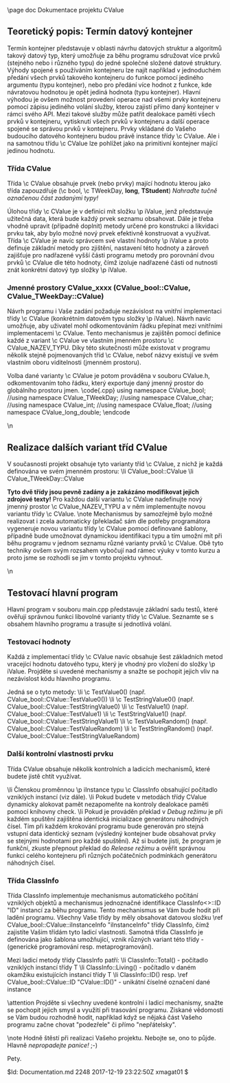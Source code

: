 \page doc Dokumentace projektu CValue

## Teoretický popis: Termín datový kontejner

Termín kontejner představuje v oblasti návrhu datových struktur a algoritmů takový datový typ, který umožňuje za běhu programu sdružovat více prvků (stejného nebo i různého typu) 
do jedné společné složené datové struktury. Výhody spojené s používáním kontejneru lze najít například v jednoduchém předání všech prvků takového kontejneru do funkce pomocí 
jediného argumentu (typu kontejner), nebo pro předání více hodnot z funkce, kde návratovou hodnotou je opět jediná hodnota (typu kontejner). Hlavní výhodou je ovšem možnost 
provedení operace nad všemi prvky kontejneru pomocí zápisu jediného volání služby, kterou zajistí přímo daný kontejner v rámci svého API. Mezi takové služby může patřit 
dealokace paměti všech prvků v kontejneru, vytisknutí všech prvků v kontejneru a další operace spojené se správou prvků v kontejneru. 
Prvky vkládané do Vašeho budoucího datového kontejneru budou právě instance třídy \c CValue. Ale i na samotnou třídu \c CValue lze pohlížet jako na primitivní kontejner mající
jedinou hodnotu.


### Třída CValue
Třída \c CValue obsahuje prvek (nebo prvky) mající hodnotu kterou jako třída zapouzdřuje (\c bool, \c TWeekDay, __long__, __TStudent__) _Nahraďte tučně označenou část zadanými typy!_ 

Úlohou třídy \c CValue je v definici mít složku \p iValue, jenž představuje užitečná data, která bude každý prvek seznamu obsahovat. 
Dále je třeba vhodně upravit (případně doplnit) metody určené pro konstrukci a likvidaci prvku tak, aby bylo možné nový prvek efektivně konstruovat a využívat.
Třída \c CValue je navíc správcem své vlastní hodnoty \p iValue a proto definuje základní metody pro zjištění, nastavení této hodnoty a zároveň zajišťuje pro nadřazené vyšší části programu metody pro porovnání dvou prvků \c CValue dle této hodnoty,
čímž izoluje nadřazené části od nutnosti znát konkrétní datový typ složky \p iValue.


### Jmenné prostory CValue_xxxx (CValue_bool::CValue, CValue_TWeekDay::CValue)
Návrh programu i Vaše zadání požaduje nezávislost na vnitřní implementaci třídy \c CValue (konkrétním datovém typu složky \p iValue). Návrh navíc umožňuje, aby uživatel mohl 
odkomentováním řádku přepínat mezi vnitřními implementacemi \c CValue. Tento mechanismus je zajištěn pomocí definice každé z variant \c CValue ve vlastním jmenném prostoru
\c CValue_NAZEV_TYPU. Díky této skutečnosti může existovat v programu několik stejně pojmenovaných tříd \c CValue, neboť názvy existují ve svém vlastním oboru 
viditelnosti (jmenném prostoru).

Volba dané varianty \c CValue je potom prováděna v souboru CValue.h, odkomentovaním toho řádku, který exportuje daný jmenný prostor do globálního prostoru jmen.
\code{.cpp}
using namespace CValue_bool;
//using namespace CValue_TWeekDay;
//using namespace CValue_char;
//using namespace CValue_int;
//using namespace CValue_float;
//using namespace CValue_long_double;
\endcode


\n
## Realizace dalších variant tříd CValue
V současnosti projekt obsahuje tyto varianty tříd \c CValue, z nichž je každá definována ve svém jmenném prostoru:
\li CValue_bool::CValue
\li CValue_TWeekDay::CValue

__Tyto dvě třídy jsou pevně zadány a je zakázáno modifikovat jejich zdrojové texty!__ Pro každou další variantu \c CValue nadefinujte nový jmenný prostor \c CValue_NAZEV_TYPU 
a v něm implementujte novou variantu třídy \c CValue.
\note Mechanismus by samozřejmě bylo možné realizovat i zcela automaticky (překladač sám dle potřeby programátora vygeneruje novou variantu třídy \c CValue pomocí 
definované šablony, případně bude umožnovat dynamickou identifikaci typu a tím umožní mít při běhu programu v jednom seznamu různé varianty prvků \c CValue.
Obě tyto techniky ovšem svým rozsahem vybočují nad rámec výuky v tomto kurzu a proto jsme se rozhodli se jim v tomto projektu vyhnout.


\n
## Testovací hlavní program
Hlavní program v souboru main.cpp představuje základní sadu testů, které ověřují správnou funkci libovolné varianty třídy \c CValue. Seznamte se s obsahem hlavního 
programu a trasujte si jednotlivá volání.

### Testovací hodnoty
Každá z implementací třídy \c CValue navíc obsahuje šest základních metod vracející hodnotu datového typu, který je vhodný pro vložení do složky \p iValue. Projděte si 
uvedené mechanismy a snažte se pochopit jejich vliv na nezávislost kódu hlavního programu.

Jedná se o tyto metody:
\li \c TestValue0() (např. CValue_bool::CValue::TestValue0())
\li \c TestStringValue0() (např. CValue_bool::CValue::TestStringValue0)
\li \c TestValue1() (např. CValue_bool::CValue::TestValue1)
\li \c TestStringValue1() (např. CValue_bool::CValue::TestStringValue1)
\li \c TestValueRandom() (např. CValue_bool::CValue::TestValueRandom)
\li \c TestStringRandom() (např. CValue_bool::CValue::TestStringValueRandom)

### Další kontrolní vlastnosti prvku
Třída CValue obsahuje několik kontrolních a ladicích mechanismů, které budete jistě chtít využívat.

\li Členskou proměnnou \p iInstance typu \c ClassInfo obsahující počítadlo vzniklých instancí (viz dále).
\li Pokud budete v metodách třídy CValue dynamicky alokovat pamět nezapomeňte na kontroly dealokace paměti pomocí knihovny check.
\li Pokud je prováděn překlad v _Debug režimu_ je při každém spuštění zajištěna identická inicializace generátoru náhodných čísel. Tím při každém krokování programu bude 
generován pro stejná vstupní data identický seznam (výsledný kontejner bude obsahovat prvky se stejnými hodnotami pro každé spuštění). Až si budete jisti, že program je funkční, zkuste přepnout překlad do _Release režimu_ a ověřit správnou funkci celého 
kontejneru při různých počátečních podmínkách generátoru náhodných čísel.

### Třída ClassInfo
Třída ClassInfo implementuje mechanismus automatického počítání vzniklých objektů a mechanismus jednoznačné identifikace ClassInfo<>::ID "ID" instancí za běhu programu. 
Tento mechanismus se Vám bude hodit při ladění programu. Všechny Vaše třídy by měly obsahovat datovou složku \ref CValue_bool::CValue::iInstanceInfo "iInstanceInfo" třídy ClassInfo, čímž 
zajistíte Vašim třídám tyto ladicí vlastnosti. Samotná třída ClassInfo je definována jako šablona umožňující, vznik různých variant této třídy - (generické programování 
resp. metaprogramování).

Mezi ladicí metody třídy ClassInfo patří:
\li ClassInfo<T>::Total()  - počítadlo vzniklých instancí třídy T
\li ClassInfo<T>::Living() - počítadlo v daném okamžiku existujících instancí třídy T
\li ClassInfo<T>::ID() resp. \ref CValue_bool::CValue::ID "CValue::ID()" - unikátní číselné označení dané instance


\attention Projděte si všechny uvedené kontrolní i ladicí mechanismy, snažte se pochopit jejich smysl a využití při trasování programu. Získané vědomosti se Vám budou rozhodně 
hodit, například když se nějaká část Vašeho programu začne chovat "podezřele" či přímo "nepřátelsky". 


\note 
Hodně štěstí při realizaci Vašeho projektu. Nebojte se, ono to půjde. Hlavně _nepropadejte panice!_ ;-)

Pety.

$Id: Documentation.md 2248 2017-12-19 23:22:50Z xmagat01 $
